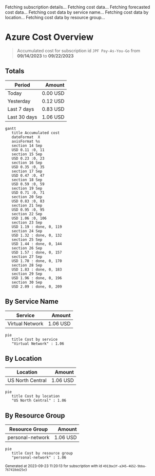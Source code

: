 Fetching subscription details...
Fetching cost data...
Fetching forecasted cost data...
Fetching cost data by service name...
Fetching cost data by location...
Fetching cost data by resource group...
# Azure Cost Overview

> Accumulated cost for subscription id `JPF Pay-As-You-Go` from **09/14/2023** to **09/22/2023**

## Totals

|Period|Amount|
|---|---:|
|Today|0.00 USD|
|Yesterday|0.12 USD|
|Last 7 days|0.83 USD|
|Last 30 days|1.06 USD|

```mermaid
gantt
   title Accumulated cost
   dateFormat  X
   axisFormat %s
   section 14 Sep
   USD 0.11 :0, 11
   section 15 Sep
   USD 0.23 :0, 23
   section 16 Sep
   USD 0.35 :0, 35
   section 17 Sep
   USD 0.47 :0, 47
   section 18 Sep
   USD 0.59 :0, 59
   section 19 Sep
   USD 0.71 :0, 71
   section 20 Sep
   USD 0.83 :0, 83
   section 21 Sep
   USD 0.95 :0, 95
   section 22 Sep
   USD 1.06 :0, 106
   section 23 Sep
   USD 1.19 : done, 0, 119
   section 24 Sep
   USD 1.32 : done, 0, 132
   section 25 Sep
   USD 1.44 : done, 0, 144
   section 26 Sep
   USD 1.57 : done, 0, 157
   section 27 Sep
   USD 1.70 : done, 0, 170
   section 28 Sep
   USD 1.83 : done, 0, 183
   section 29 Sep
   USD 1.96 : done, 0, 196
   section 30 Sep
   USD 2.09 : done, 0, 209
```

## By Service Name

|Service|Amount|
|---|---:|
|Virtual Network|1.06 USD|

```mermaid
pie
   title Cost by service
   "Virtual Network" : 1.06
```

## By Location

|Location|Amount|
|---|---:|
|US North Central|1.06 USD|

```mermaid
pie
   title Cost by location
   "US North Central" : 1.06
```

## By Resource Group

|Resource Group|Amount|
|---|---:|
|personal-network|1.06 USD|

```mermaid
pie
   title Cost by resource group
   "personal-network" : 1.06
```

<sup>Generated at 2023-09-23 11:20:13 for subscription with id `4913be3f-a345-4652-9bba-767418dd25e3`</sup>

